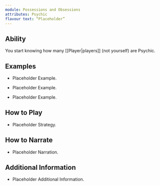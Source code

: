 ```yaml
---
module: Possessions and Obsessions
attributes: Psychic
flavour text: “Placeholder”
---
```

## Ability
You start knowing how many [[Player|players]] (not yourself) are Psychic.

## Examples
- Placeholder Example.

- Placeholder Example.

- Placeholder Example.

## How to Play
- Placeholder Strategy.

## How to Narrate
- Placeholder Narration.

## Additional Information
- Placeholder Additional Information.